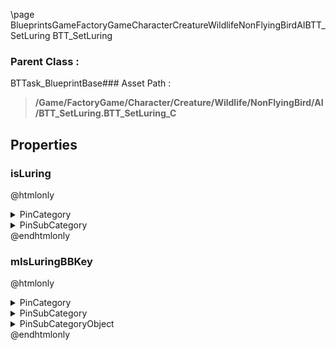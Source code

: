 \page BlueprintsGameFactoryGameCharacterCreatureWildlifeNonFlyingBirdAIBTT_SetLuring BTT_SetLuring
### Parent Class :
BTTask_BlueprintBase### Asset Path :
<b><blockquote>/Game/FactoryGame/Character/Creature/Wildlife/NonFlyingBird/AI/BTT_SetLuring.BTT_SetLuring_C</blockquote></b>
## Properties

### isLuring
@htmlonly
<details>
 <summary>PinCategory</summary>
<blockquote>bool</blockquote>
</details>
<details>
 <summary>PinSubCategory</summary>
<blockquote>bool</blockquote>
</details>
@endhtmlonly

### mIsLuringBBKey
@htmlonly
<details>
 <summary>PinCategory</summary>
<blockquote>struct</blockquote>
</details>
<details>
 <summary>PinSubCategory</summary>
<blockquote>struct</blockquote>
</details>
<details>
 <summary>PinSubCategoryObject</summary>
<b><a href="_class_script_blackboard_key_selector.html"><blockquote>BlackboardKeySelector</blockquote></a></b>
</details>
@endhtmlonly

